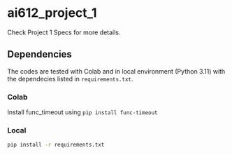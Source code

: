 # ai612_project_1

Check Project 1 Specs for more details.

## Dependencies
The codes are tested with Colab and in local environment (Python 3.11) with the dependecies listed in `requirements.txt`.

### Colab
Install func_timeout using `pip install func-timeout`

### Local
```bash
pip install -r requirements.txt
```